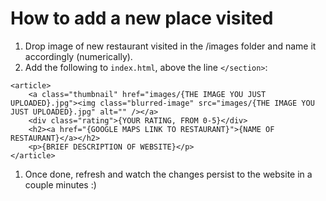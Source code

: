# How to add a new place visited

1. Drop image of new restaurant visited in the /images folder and name it accordingly (numerically).
1. Add the following to `index.html`, above the line `</section>`:
```
<article>
	<a class="thumbnail" href="images/{THE IMAGE YOU JUST UPLOADED}.jpg"><img class="blurred-image" src="images/{THE IMAGE YOU JUST UPLOADED}.jpg" alt="" /></a>
	<div class="rating">{YOUR RATING, FROM 0-5}</div>
	<h2><a href="{GOOGLE MAPS LINK TO RESTAURANT}">{NAME OF RESTAURANT}</a></h2>
	<p>{BRIEF DESCRIPTION OF WEBSITE}</p>
</article>
```
1. Once done, refresh and watch the changes persist to the website in a couple minutes :)
